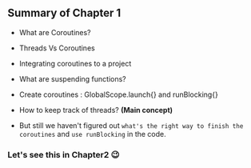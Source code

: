 ## Summary of Chapter 1

- What are Coroutines?
- Threads Vs Coroutines
- Integrating coroutines to a project
- What are suspending functions?
- Create coroutines : GlobalScope.launch{} and runBlocking{}
- How to keep track of threads? **(Main concept)**                        

- But still we haven't figured out `what's the right way to finish the coroutines` and `use runBlocking` in the code.

### Let's see this in Chapter2 😉
